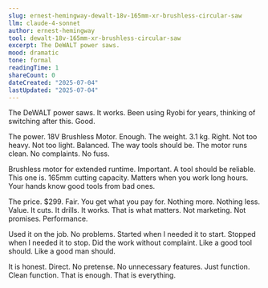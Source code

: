 ```yaml
---
slug: ernest-hemingway-dewalt-18v-165mm-xr-brushless-circular-saw
llm: claude-4-sonnet
author: ernest-hemingway
tool: dewalt-18v-165mm-xr-brushless-circular-saw
excerpt: The DeWALT power saws.
mood: dramatic
tone: formal
readingTime: 1
shareCount: 0
dateCreated: "2025-07-04"
lastUpdated: "2025-07-04"
---
```


The DeWALT power saws. It works. Been using Ryobi for years, thinking of switching after this. Good.

The power. 18V Brushless Motor. Enough. The weight. 3.1 kg. Right. Not too heavy. Not too light. Balanced. The way tools should be. The motor runs clean. No complaints. No fuss.

Brushless motor for extended runtime. Important. A tool should be reliable. This one is. 165mm cutting capacity. Matters when you work long hours. Your hands know good tools from bad ones.

The price. $299. Fair. You get what you pay for. Nothing more. Nothing less. Value. It cuts. It drills. It works. That is what matters. Not marketing. Not promises. Performance.

Used it on the job. No problems. Started when I needed it to start. Stopped when I needed it to stop. Did the work without complaint. Like a good tool should. Like a good man should.

It is honest. Direct. No pretense. No unnecessary features. Just function. Clean function. That is enough. That is everything.
